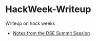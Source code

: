 # HackWeek-Writeup
Writeup on hack weeks

- [Notes from the DSE Summit Session](https://docs.google.com/document/d/1vOqGcF8V7Ks5X0CWNvf3vg7m4Ojkl9XiEw6aC0D4D8c/edit?usp=sharing)